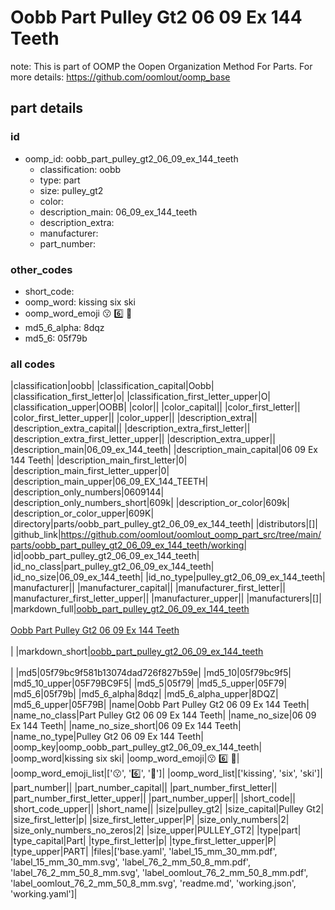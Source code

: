 # Oobb Part Pulley Gt2 06 09 Ex 144 Teeth  

note: This is part of OOMP the Oopen Organization Method For Parts. For more details: https://github.com/oomlout/oomp_base

##  part details





### id
* oomp_id: oobb_part_pulley_gt2_06_09_ex_144_teeth
  * classification: oobb
  * type: part
  * size: pulley_gt2
  * color: 
  * description_main: 06_09_ex_144_teeth
  * description_extra: 
  * manufacturer: 
  * part_number: 

### other_codes
* short_code: 
* oomp_word: kissing six ski
* oomp_word_emoji :kissing: :six: :ski:
* md5_6_alpha: 8dqz
* md5_6: 05f79b

### all codes 
|classification|oobb|
|classification_capital|Oobb|
|classification_first_letter|o|
|classification_first_letter_upper|O|
|classification_upper|OOBB|
|color||
|color_capital||
|color_first_letter||
|color_first_letter_upper||
|color_upper||
|description_extra||
|description_extra_capital||
|description_extra_first_letter||
|description_extra_first_letter_upper||
|description_extra_upper||
|description_main|06_09_ex_144_teeth|
|description_main_capital|06 09 Ex 144 Teeth|
|description_main_first_letter|0|
|description_main_first_letter_upper|0|
|description_main_upper|06_09_EX_144_TEETH|
|description_only_numbers|0609144|
|description_only_numbers_short|609k|
|description_or_color|609k|
|description_or_color_upper|609K|
|directory|parts/oobb_part_pulley_gt2_06_09_ex_144_teeth|
|distributors|[]|
|github_link|https://github.com/oomlout/oomlout_oomp_part_src/tree/main/parts/oobb_part_pulley_gt2_06_09_ex_144_teeth/working|
|id|oobb_part_pulley_gt2_06_09_ex_144_teeth|
|id_no_class|part_pulley_gt2_06_09_ex_144_teeth|
|id_no_size|06_09_ex_144_teeth|
|id_no_type|pulley_gt2_06_09_ex_144_teeth|
|manufacturer||
|manufacturer_capital||
|manufacturer_first_letter||
|manufacturer_first_letter_upper||
|manufacturer_upper||
|manufacturers|[]|
|markdown_full|[oobb_part_pulley_gt2_06_09_ex_144_teeth](https://github.com/oomlout/oomlout_oomp_part_src/tree/main/parts/oobb_part_pulley_gt2_06_09_ex_144_teeth/working)<br>[](https://github.com/oomlout/oomlout_oomp_part_src/tree/main/parts/oobb_part_pulley_gt2_06_09_ex_144_teeth/working)<br>[Oobb Part Pulley Gt2 06 09 Ex 144 Teeth](https://github.com/oomlout/oomlout_oomp_part_src/tree/main/parts/oobb_part_pulley_gt2_06_09_ex_144_teeth/working)<br><br>|
|markdown_short|[oobb_part_pulley_gt2_06_09_ex_144_teeth](https://github.com/oomlout/oomlout_oomp_part_src/tree/main/parts/oobb_part_pulley_gt2_06_09_ex_144_teeth/working)<br><br>|
|md5|05f79bc9f581b13074dad726f827b59e|
|md5_10|05f79bc9f5|
|md5_10_upper|05F79BC9F5|
|md5_5|05f79|
|md5_5_upper|05F79|
|md5_6|05f79b|
|md5_6_alpha|8dqz|
|md5_6_alpha_upper|8DQZ|
|md5_6_upper|05F79B|
|name|Oobb Part Pulley Gt2 06 09 Ex 144 Teeth|
|name_no_class|Part Pulley Gt2 06 09 Ex 144 Teeth|
|name_no_size|06 09 Ex 144 Teeth|
|name_no_size_short|06 09 Ex 144 Teeth|
|name_no_type|Pulley Gt2 06 09 Ex 144 Teeth|
|oomp_key|oomp_oobb_part_pulley_gt2_06_09_ex_144_teeth|
|oomp_word|kissing six ski|
|oomp_word_emoji|:kissing: :six: :ski:|
|oomp_word_emoji_list|[':kissing:', ':six:', ':ski:']|
|oomp_word_list|['kissing', 'six', 'ski']|
|part_number||
|part_number_capital||
|part_number_first_letter||
|part_number_first_letter_upper||
|part_number_upper||
|short_code||
|short_code_upper||
|short_name||
|size|pulley_gt2|
|size_capital|Pulley Gt2|
|size_first_letter|p|
|size_first_letter_upper|P|
|size_only_numbers|2|
|size_only_numbers_no_zeros|2|
|size_upper|PULLEY_GT2|
|type|part|
|type_capital|Part|
|type_first_letter|p|
|type_first_letter_upper|P|
|type_upper|PART|
|files|['base.yaml', 'label_15_mm_30_mm.pdf', 'label_15_mm_30_mm.svg', 'label_76_2_mm_50_8_mm.pdf', 'label_76_2_mm_50_8_mm.svg', 'label_oomlout_76_2_mm_50_8_mm.pdf', 'label_oomlout_76_2_mm_50_8_mm.svg', 'readme.md', 'working.json', 'working.yaml']|
